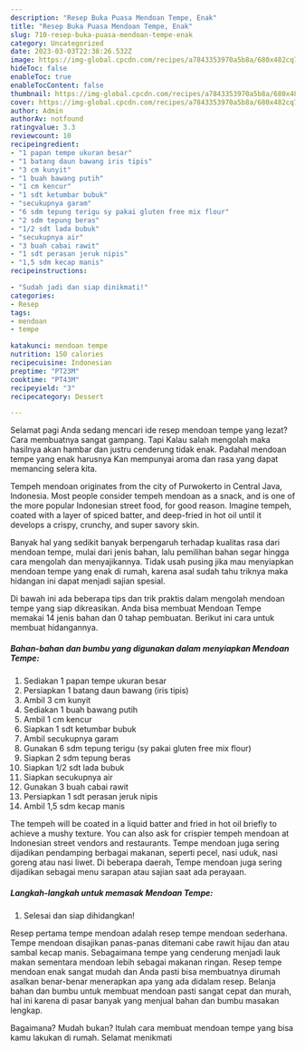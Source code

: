 ```yaml
---
description: "Resep Buka Puasa Mendoan Tempe, Enak"
title: "Resep Buka Puasa Mendoan Tempe, Enak"
slug: 710-resep-buka-puasa-mendoan-tempe-enak
category: Uncategorized
date: 2023-03-03T22:38:26.532Z
image: https://img-global.cpcdn.com/recipes/a7843353970a5b8a/680x482cq70/mendoan-tempe-foto-resep-utama.jpg
hideToc: false
enableToc: true
enableTocContent: false
thumbnail: https://img-global.cpcdn.com/recipes/a7843353970a5b8a/680x482cq70/mendoan-tempe-foto-resep-utama.jpg
cover: https://img-global.cpcdn.com/recipes/a7843353970a5b8a/680x482cq70/mendoan-tempe-foto-resep-utama.jpg
author: Admin
authorAv: notfound
ratingvalue: 3.3
reviewcount: 10
recipeingredient:
- "1 papan tempe ukuran besar"
- "1 batang daun bawang iris tipis"
- "3 cm kunyit"
- "1 buah bawang putih"
- "1 cm kencur"
- "1 sdt ketumbar bubuk"
- "secukupnya garam"
- "6 sdm tepung terigu sy pakai gluten free mix flour"
- "2 sdm tepung beras"
- "1/2 sdt lada bubuk"
- "secukupnya air"
- "3 buah cabai rawit"
- "1 sdt perasan jeruk nipis"
- "1,5 sdm kecap manis"
recipeinstructions:

- "Sudah jadi dan siap dinikmati!"
categories:
- Resep
tags:
- mendoan
- tempe

katakunci: mendoan tempe 
nutrition: 150 calories
recipecuisine: Indonesian
preptime: "PT23M"
cooktime: "PT43M"
recipeyield: "3"
recipecategory: Dessert

---
```



Selamat pagi Anda sedang mencari ide resep mendoan tempe yang lezat? Cara membuatnya sangat gampang. Tapi Kalau salah mengolah maka hasilnya akan hambar dan justru cenderung tidak enak. Padahal mendoan tempe yang enak harusnya Kan mempunyai aroma dan rasa yang dapat memancing selera kita.


Tempeh mendoan originates from the city of Purwokerto in Central Java, Indonesia. Most people consider tempeh mendoan as a snack, and is one of the more popular Indonesian street food, for good reason. Imagine tempeh, coated with a layer of spiced batter, and deep-fried in hot oil until it develops a crispy, crunchy, and super savory skin.

Banyak hal yang sedikit banyak berpengaruh terhadap kualitas rasa dari mendoan tempe, mulai dari jenis bahan, lalu pemilihan bahan segar hingga cara mengolah dan menyajikannya. Tidak usah pusing jika mau menyiapkan mendoan tempe yang enak di rumah, karena asal sudah tahu triknya maka hidangan ini dapat menjadi sajian spesial.


Di bawah ini ada beberapa tips dan trik praktis dalam mengolah mendoan tempe yang siap dikreasikan. Anda bisa membuat Mendoan Tempe memakai 14 jenis bahan dan 0 tahap pembuatan. Berikut ini cara untuk membuat hidangannya.

<!--inarticleads1-->

##### Bahan-bahan dan bumbu yang digunakan dalam menyiapkan Mendoan Tempe:

1. Sediakan 1 papan tempe ukuran besar
1. Persiapkan 1 batang daun bawang (iris tipis)
1. Ambil 3 cm kunyit
1. Sediakan 1 buah bawang putih
1. Ambil 1 cm kencur
1. Siapkan 1 sdt ketumbar bubuk
1. Ambil secukupnya garam
1. Gunakan 6 sdm tepung terigu (sy pakai gluten free mix flour)
1. Siapkan 2 sdm tepung beras
1. Siapkan 1/2 sdt lada bubuk
1. Siapkan secukupnya air
1. Gunakan 3 buah cabai rawit
1. Persiapkan 1 sdt perasan jeruk nipis
1. Ambil 1,5 sdm kecap manis


The tempeh will be coated in a liquid batter and fried in hot oil briefly to achieve a mushy texture. You can also ask for crispier tempeh mendoan at Indonesian street vendors and restaurants. Tempe mendoan juga sering dijadikan pendamping berbagai makanan, seperti pecel, nasi uduk, nasi goreng atau nasi liwet. Di beberapa daerah, Tempe mendoan juga sering dijadikan sebagai menu sarapan atau sajian saat ada perayaan. 

<!--inarticleads2-->

##### Langkah-langkah untuk memasak Mendoan Tempe:


1. Selesai dan siap dihidangkan!

Resep pertama tempe mendoan adalah resep tempe mendoan sederhana. Tempe mendoan disajikan panas-panas ditemani cabe rawit hijau dan atau sambal kecap manis. Sebagaimana tempe yang cenderung menjadi lauk makan sementara mendoan lebih sebagai makanan ringan. Resep tempe mendoan enak sangat mudah dan Anda pasti bisa membuatnya dirumah asalkan benar-benar menerapkan apa yang ada didalam resep. Belanja bahan dan bumbu untuk membuat mendoan pasti sangat cepat dan murah, hal ini karena di pasar banyak yang menjual bahan dan bumbu masakan lengkap. 

Bagaimana? Mudah bukan? Itulah cara membuat mendoan tempe yang bisa kamu lakukan di rumah. Selamat menikmati
